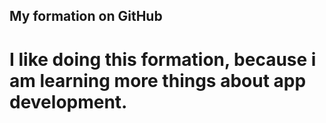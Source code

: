 ## My formation on GitHub
# I like doing this formation, because i am learning more things about app development.
